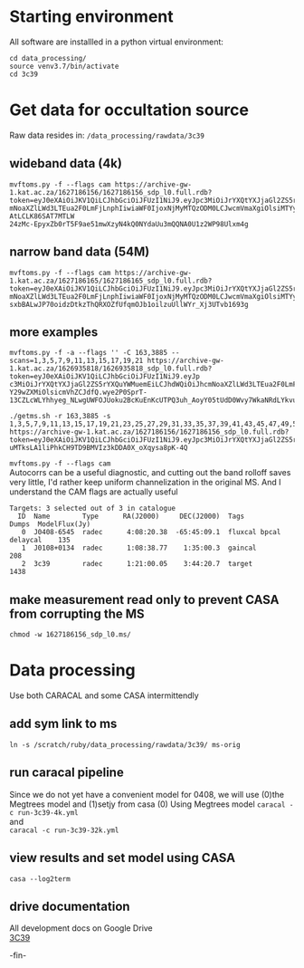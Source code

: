 # Starting environment
All software are installled in a python virtual environment:
```
cd data_processing/
source venv3.7/bin/activate
cd 3c39
```

# Get data for occultation source
Raw data resides in: `/data_processing/rawdata/3c39`

## wideband data (4k)
```
mvftoms.py -f --flags cam https://archive-gw-1.kat.ac.za/1627186156/1627186156_sdp_l0.full.rdb?token=eyJ0eXAiOiJKV1QiLCJhbGciOiJFUzI1NiJ9.eyJpc3MiOiJrYXQtYXJjaGl2ZS5rYXQuYWMuemEiLCJhdWQiOiJhc
mNoaXZlLWd3LTEua2F0LmFjLnphIiwiaWF0IjoxNjMyMTQzODM0LCJwcmVmaXgiOlsiMTYyNzE4NjE1NiJdLCJleHAiOjE2MzI3NDg2MzQsInN1YiI6InJ1YnlAc2FyYW8uYWMuemEiLCJzY29wZXMiOlsicmVhZCJdfQ.iYVYOJ38Pc-AtLCLK86SAT7MTLW
24zMc-EpyxZb0rT5F9ae51mwXzyN4kQ0NYdaUu3mQQNA0U1z2WP98Ulxm4g
```

## narrow band data (54M)
```
mvftoms.py -f --flags cam https://archive-gw-1.kat.ac.za/1627186165/1627186165_sdp_l0.full.rdb?token=eyJ0eXAiOiJKV1QiLCJhbGciOiJFUzI1NiJ9.eyJpc3MiOiJrYXQtYXJjaGl2ZS5rYXQuYWMuemEiLCJhdWQiOiJhc
mNoaXZlLWd3LTEua2F0LmFjLnphIiwiaWF0IjoxNjMyMTQzODM0LCJwcmVmaXgiOlsiMTYyNzE4NjE2NSJdLCJleHAiOjE2MzI3NDg2MzQsInN1YiI6InJ1YnlAc2FyYW8uYWMuemEiLCJzY29wZXMiOlsicmVhZCJdfQ.Zr3Jkpw9BDWCOm4D4qrDmWHHFku
sxbBALwJP70oidzDtkzThQRXOZfUfqmOJb1oilzuUllWYr_Xj3UTvb1693g
```

## more examples
```
mvftoms.py -f -a --flags '' -C 163,3885 --scans=1,3,5,7,9,11,13,15,17,19,21 https://archive-gw-1.kat.ac.za/1626935818/1626935818_sdp_l0.full.rdb?token=eyJ0eXAiOiJKV1QiLCJhbGciOiJFUzI1NiJ9.eyJp
c3MiOiJrYXQtYXJjaGl2ZS5rYXQuYWMuemEiLCJhdWQiOiJhcmNoaXZlLWd3LTEua2F0LmFjLnphIiwiaWF0IjoxNjI2OTU2NjMwLCJwcmVmaXgiOlsiMTYyNjkzNTgxOCJdLCJleHAiOjE2Mjc1NjE0MzAsInN1YiI6InJ1YnlAc2FyYW8uYWMuemEiLCJz
Y29wZXMiOlsicmVhZCJdfQ.wye2P0SprT-13CZLcWLYhhyeg_NLwgUWFOJUoku2BcKuEnKcUTPQ3uh_AoyY05tUdD0Wvy7WkaNRdLYkvub6Og

./getms.sh -r 163,3885 -s 1,3,5,7,9,11,13,15,17,19,21,23,25,27,29,31,33,35,37,39,41,43,45,47,49,51,53,55,57,59,61 https://archive-gw-1.kat.ac.za/1627186156/1627186156_sdp_l0.full.rdb?token=eyJ0eXAiOiJKV1QiLCJhbGciOiJFUzI1NiJ9.eyJpc3MiOiJrYXQtYXJjaGl2ZS5rYXQuYWMuemEiLCJhdWQiOiJhcmNoaXZlLWd3LTEua2F0LmFjLnphIiwiaWF0IjoxNjI3MzAyMDc4LCJwcmVmaXgiOlsiMTYyNzE4NjE1NiJdLCJleHAiOjE2Mjc5MDY4NzgsInN1YiI6InJ1YnlAc2FyYW8uYWMuemEiLCJzY29wZXMiOlsicmVhZCJdfQ.zuCafamYKB4HqP24oWEr5pWFOhfqQP0Ya2iSJYS5t-uMTksLA1liPhkCH9TD9BMVIz3kDDA0X_oXqysa8pK-4Q
```

`mvftoms.py -f --flags cam`    
Autocorrs can be a useful diagnostic, and cutting out the band rolloff saves very little,
I'd rather keep uniform channelization in the original MS.
And I understand the CAM flags are actually useful

```
Targets: 3 selected out of 3 in catalogue
  ID  Name        Type      RA(J2000)     DEC(J2000)  Tags                    Dumps  ModelFlux(Jy)
   0  J0408-6545  radec      4:08:20.38  -65:45:09.1  fluxcal bpcal delaycal    135  
   1  J0108+0134  radec      1:08:38.77    1:35:00.3  gaincal                   208  
   2  3c39        radec      1:21:00.05    3:44:20.7  target                   1438 
```

## make measurement read only to prevent CASA from corrupting the MS
`chmod -w 1627186156_sdp_l0.ms/`


# Data processing
Use both CARACAL and some CASA intermittendly

## add sym link to ms
`ln -s /scratch/ruby/data_processing/rawdata/3c39/ ms-orig`

## run caracal pipeline
Since we do not yet have a convenient model for 0408, we will use (0)the Megtrees model and (1)setjy from casa
(0) Using Megtrees model
`caracal -c run-3c39-4k.yml`   
and   
`caracal -c run-3c39-32k.yml`


## view results and set model using CASA
`casa --log2term`

## drive documentation
All development docs on Google Drive    
[3C39](https://drive.google.com/drive/folders/1Va0DLJUfL873hb1zSmiOnHfDhXaU89wY)


-fin-
